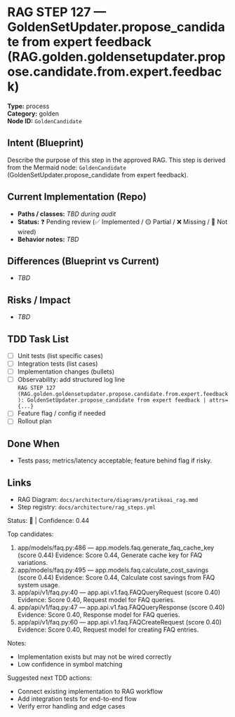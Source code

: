# RAG STEP 127 — GoldenSetUpdater.propose_candidate from expert feedback (RAG.golden.goldensetupdater.propose.candidate.from.expert.feedback)

**Type:** process  
**Category:** golden  
**Node ID:** `GoldenCandidate`

## Intent (Blueprint)
Describe the purpose of this step in the approved RAG. This step is derived from the Mermaid node: `GoldenCandidate` (GoldenSetUpdater.propose_candidate from expert feedback).

## Current Implementation (Repo)
- **Paths / classes:** _TBD during audit_
- **Status:** ❓ Pending review (✅ Implemented / 🟡 Partial / ❌ Missing / 🔌 Not wired)
- **Behavior notes:** _TBD_

## Differences (Blueprint vs Current)
- _TBD_

## Risks / Impact
- _TBD_

## TDD Task List
- [ ] Unit tests (list specific cases)
- [ ] Integration tests (list cases)
- [ ] Implementation changes (bullets)
- [ ] Observability: add structured log line  
  `RAG STEP 127 (RAG.golden.goldensetupdater.propose.candidate.from.expert.feedback): GoldenSetUpdater.propose_candidate from expert feedback | attrs={...}`
- [ ] Feature flag / config if needed
- [ ] Rollout plan

## Done When
- Tests pass; metrics/latency acceptable; feature behind flag if risky.

## Links
- RAG Diagram: `docs/architecture/diagrams/pratikoai_rag.mmd`
- Step registry: `docs/architecture/rag_steps.yml`


<!-- AUTO-AUDIT:BEGIN -->
Status: 🔌  |  Confidence: 0.44

Top candidates:
1) app/models/faq.py:486 — app.models.faq.generate_faq_cache_key (score 0.44)
   Evidence: Score 0.44, Generate cache key for FAQ variations.
2) app/models/faq.py:495 — app.models.faq.calculate_cost_savings (score 0.44)
   Evidence: Score 0.44, Calculate cost savings from FAQ system usage.
3) app/api/v1/faq.py:40 — app.api.v1.faq.FAQQueryRequest (score 0.40)
   Evidence: Score 0.40, Request model for FAQ queries.
4) app/api/v1/faq.py:47 — app.api.v1.faq.FAQQueryResponse (score 0.40)
   Evidence: Score 0.40, Response model for FAQ queries.
5) app/api/v1/faq.py:60 — app.api.v1.faq.FAQCreateRequest (score 0.40)
   Evidence: Score 0.40, Request model for creating FAQ entries.

Notes:
- Implementation exists but may not be wired correctly
- Low confidence in symbol matching

Suggested next TDD actions:
- Connect existing implementation to RAG workflow
- Add integration tests for end-to-end flow
- Verify error handling and edge cases
<!-- AUTO-AUDIT:END -->